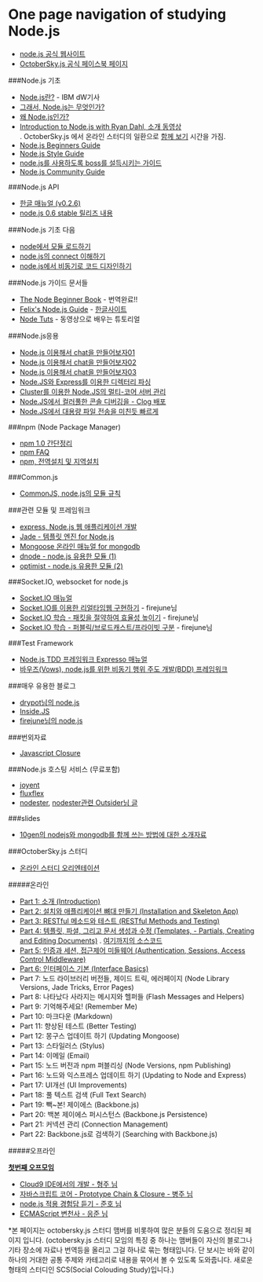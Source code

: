 One page navigation of studying Node.js
=======================================
- [node.js 공식 웹사이트](http://www.nodejs.org/)
- [OctoberSky.js 공식 페이스북 페이지](http://www.facebook.com/octoberskyjs)

###Node.js 기초
- [Node.js란?](http://www.ibm.com/developerworks/kr/library/os-nodejs/index.html) - IBM dW기사
- [그래서, Node.js는 무엇인가?](http://blog.doortts.com/214)
- [왜 Node.js인가?](http://blog.doortts.com/219)
- [Introduction to Node.js with Ryan Dahl, 소개 동영상](http://www.youtube.com/watch?v=jo_B4LTHi3I)  
  . OctoberSky.js 에서 온라인 스터디의 일환으로 [함께 보기](http://blog.doortts.com/208) 시간을 가짐.
- [Node.js Beginners Guide](http://nodeguide.atelier.weaveus.com/beginner.html)
- [Node.js Style Guide](http://nodeguide.atelier.weaveus.com/style.html) 
- [node.js를 사용하도록 boss를 설득시키는 가이드](http://nodeguide.atelier.weaveus.com/convincing_the_boss.html)
- [Node.js Community Guide](http://nodeguide.atelier.weaveus.com/community.html)

###Node.js API 
- [한글 매뉴얼 (v0.2.6)](http://nodejs-kr.org/apis/api026.html)
- [node.js 0.6 stable 릴리즈 내용](http://blog.doortts.com/216)

###Node.js 기초 다음
- [node에서 모듈 로드하기](http://nodejs-kr.org/wordpress/archives/457)
- [node.js의 connect 이해하기](http://nodejs-kr.org/wordpress/archives/467)
- [node.js에서 비동기로 코드 디자인하기](http://nodejs-kr.org/wordpress/archives/531)

###Node.js 가이드 문서들
- [The Node Beginner Book](http://www.nodebeginner.org/index-kr.html) - 번역완료!!
- [Felix's Node.js Guide](http://nodeguide.com/) - [한글사이트](http://nodeguide.atelier.weaveus.com/)
- [Node Tuts](http://nodetuts.com/) - 동영상으로 배우는 튜토리얼

###Node.js응용
- [Node.js 이용해서 chat을 만들어보자01](http://blog.j2p.kr/blog/2011/11/14/node-chat/)
- [Node.js 이용해서 chat을 만들어보자02](http://blog.j2p.kr/blog/2011/11/21/node-chat2/)
- [Node.js 이용해서 chat을 만들어보자03](http://blog.j2p.kr/blog/2011/11/29/node-chat3/)
- [Node.JS와 Express를 이용한 디렉터리 파싱](http://firejune.com/1718) 
- [Cluster를 이용한 Node.JS의 멀티-코어 서버 관리](http://firejune.com/1693) 
- [Node.JS에서 컬러풀한 콘솔 디버깅을 - Clog 배포](http://firejune.com/1701) 
- [Node.JS에서 대용량 파일 전송을 미친듯 빠르게](http://firejune.com/1716)

###npm (Node Package Manager)
- [npm 1.0 간단정리](http://nodejs-kr.org/wordpress/archives/449)
- [npm FAQ](http://blog.doortts.com/225)
- [npm, 전역설치 및 지역설치](http://blog.doortts.com/226)

###Common.js
- [CommonJS, node.js의 모듈 규칙](http://blog.sangpire.pe.kr/tag/Commonjs)

###관련 모듈 및 프레임워크
- [express, Node.js 웹 애플리케이션 개발](http://firejune.io/express/)
- [Jade - 템플릿 엔진 for Node.js](http://blog.doortts.com/223)
- [Mongoose 온라인 매뉴얼 for mongodb](http://nodejs-kr.org/wordpress/archives/536)
- [dnode - node.js 유용한 모듈 (1)](http://nodejs-kr.org/wordpress/archives/609)
- [optimist - node.js 유용한 모듈 (2)](http://nodejs-kr.org/wordpress/archives/625)

###Socket.IO, websocket for node.js
- [Socket.IO 매뉴얼](http://yambbam.kr/socket-io.html)
- [Socket.IO를 이용한 리얼타임웹 구현하기](http://firejune.com/1685) - firejune님
- [Socket.IO 학습 - 패킷을 절약하여 효율성 높이기](http://firejune.com/1699) - firejune님
- [Socket.IO 학습 - 퍼블릭/브로드캐스트/프라이빗 구분](http://firejune.com/1700) - firejune님

###Test Framework
- [Node.js TDD 프레임워크 Expresso 매뉴얼](http://blog.doortts.com/213)
- [바우즈(Vows), node.js를 위한 비동기 행위 주도 개발(BDD) 프레임워크](http://blog.doortts.com/220)

###매우 유용한 블로그
- [drypot님의 node.js](http://drypot.tumblr.com/tagged/node)
- [Inside.JS](http://nodejs-kr.org/wordpress/)
- [firejune님의 node.js](http://firejune.com/tag/Node.JS)

###번외자료
- [Javascript Closure](http://nodejs-kr.org/wordpress/archives/508)

###Node.js 호스팅 서비스 (무료포함)
- [joyent](http://joyent.com)
- [fluxflex](http://www.fluxflex.com)
- [nodester](http://nodester.com/), [nodester관련 Outsider님 글](http://blog.outsider.ne.kr/653)

###slides
- [‎10gen의 nodejs와 mongodb를 함께 쓰는 방법에 대한 소개자료](http://www.10gen.com/presentations/mongohamburg-2011/an-introduction-nodejs-mongodb-driver)


###OctoberSky.js 스터디
- [온라인 스터디 오리엔테이션](http://blog.doortts.com/206)

#####온라인

- [Part 1: 소개 (Introduction)](http://blog.doortts.com/207)
- [Part 2: 설치와 애플리케이션 뼈대 만들기 (Installation and Skeleton App)](http://blog.doortts.com/209)
- [Part 3: RESTful 메소드와 테스트 (RESTful Methods and Testing)](http://blog.doortts.com/215)
- [Part 4: 템플릿, 파셜, 그리고 문서 생성과 수정 (Templates, - Partials, Creating and Editing Documents)](http://blog.doortts.com/224)
  . [여기까지의 소스코드](https://github.com/iamhjoo/nodepad_iamhjoo)
- [Part 5: 인증과 세션, 접근제어 미들웨어 (Authentication, Sessions, Access Control Middleware)](http://blog.doortts.com/232)
- [Part 6: 인터페이스 기본 (Interface Basics)](http://blog.doortts.com/233)
- Part 7: 노드 라이브러리 버전들, 제이드 트릭, 에러페이지 (Node Library Versions, Jade Tricks, Error Pages)
- Part 8: 나타났다 사라지는 메시지와 헬퍼들 (Flash Messages and Helpers)
- Part 9: 기억해주세요! (Remember Me)
- Part 10: 마크다운 (Markdown)
- Part 11: 향상된 테스트 (Better Testing)
- Part 12: 몽구스 업데이트 하기 (Updating Mongoose)
- Part 13: 스타일러스 (Stylus)
- Part 14: 이메일 (Email)
- Part 15: 노드 버전과 npm 퍼블리싱 (Node Versions, npm Publishing)
- Part 16: 노드와 익스프레스 업데이트 하기 (Updating to Node and Express)
- Part 17: UI개선 (UI Improvements)
- Part 18: 풀 텍스트 검색 (Full Text Search)
- Part 19: 빽~본! 제이에스 (Backbone.js)
- Part 20: 백본 제이에스 퍼시스턴스 (Backbone.js Persistence)
- Part 21: 커넥션 관리 (Connection Management)
- Part 22: Backbone.js로 검색하기 (Searching with Backbone.js)

#####오프라인

[**첫번째 오프모임**](http://blog.doortts.com/221)

- [Cloud9 IDE에서의 개발 - 형주 님](http://dl.dropbox.com/u/11280485/cloud9-nodepad-송형주.pdf)
- [자바스크립트 코어 - Prototype Chain & Closure - 병주 님](http://yambbam.kr/octobersky-javascript-prototype-closure.pptx)
- [node.js 적용 경험담 듣기 - 준호 님](http://firejune.io/)
- [ECMAScript 변천사 - 응준 님](https://github.com/npcode/stuff/blob/master/JavascriptHistory.md)


*본 페이지는 octobersky.js 스터디 맴버를 비롯하여 많은 분들의 도움으로 정리된 페이지 입니다. 
(octobersky.js 스터디 모임의 특징 중 하나는 맴버들이 자신의 블로그나 기타 장소에 자료나 번역등을 올리고 그걸 하나로 묶는 형태입니다. 단 보시는 바와 같이 하나의 거대한 공통 주제와 카테고리로 내용을 묶어서 볼 수 있도록 도와줍니다. 새로운 형태의 스터디인 SCS(Social Colouding Study)입니다.)